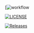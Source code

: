 [![workflow](https://github.com/<nkwelle>/<RepositoryName>/actions/workflows/main.yml/badge.svg)

[![LICENSE](https://img.shields.io/github/license/<github-username>/devops.svg?style=flat-square)](https://github.com/<nkwelle>/devops/blob/master/LICENSE)

[![Releases](https://img.shields.io/github/release/<github-username>/devops/all.svg?style=flat-square)](https://github.com/<nkwelle>/devops/releases)
